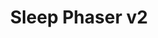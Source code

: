 ---
layout: default
title: Sleep Phaser v2
nav_order: 2
parent: Sleep Phaser
grandparent: Connected devices
---